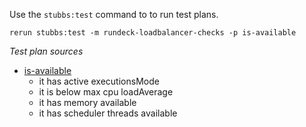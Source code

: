 
Use the `stubbs:test` command to to run test plans.

    rerun stubbs:test -m rundeck-loadbalancer-checks -p is-available

*Test plan sources*

* [is-available](tests/is-available.html)
  * it has active executionsMode
  * it is below max cpu loadAverage
  * it has memory available
  * it has scheduler threads available

